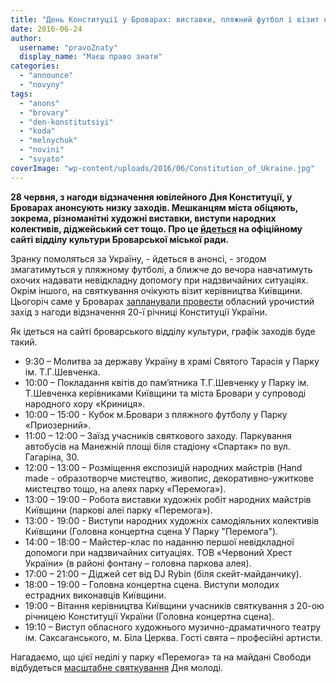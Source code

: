 ```yaml
---
title: "День Конституції у Броварах: виставки, пляжний футбол і візит обласних чиновників"
date: 2016-06-24
author: 
  username: "pravoZnaty"
  display_name: "Маєш право знати"
categories: 
  - "announce"
  - "novyny"
tags: 
  - "anons"
  - "brovary"
  - "den-konstitutsiyi"
  - "koda"
  - "melnychuk"
  - "novini"
  - "svyato"
coverImage: "wp-content/uploads/2016/06/Constitution_of_Ukraine.jpg"
---
```


**28 червня, з нагоди відзначення ювілейного Дня Конституції, у Броварах анонсують низку заходів. Мешканцям міста обіцяють, зокрема, різноманітні художні виставки, виступи народних колективів, діджейський сет тощо. Про це [йдеться](http://www.kulturabr.kiev.ua/golovny-novyny/urochystosti-do-dnya-konstytuciyi-ukrayiny) на офіційному сайті відділу культури Броварської міської ради.**

Зранку помоляться за Україну, - йдеться в анонсі, - згодом змагатимуться у пляжному футболі, а ближче до вечора навчатимуть охочих надавати невідкладну допомогу при надзвичайних ситуаціях. Окрім іншого, на святкування очікують візит керівництва Київщини. Цьогоріч саме у Броварах [запланували провести](http://koda.gov.ua/normdoc/manager/document/id/5816) обласний урочистий захід з нагоди відзначення 20-ї річниці Конституції України.

Як ідеться на сайті броварського відділу культури, графік заходів буде такий.

- 9:30 – Молитва за державу Україну в храмі Святого Тарасія у Парку ім. Т.Г.Шевченка.
- 10:00 – Покладання квітів до пам’ятника Т.Г.Шевченку у Парку ім. Т.Шевченка керівниками Київщини та міста Бровари у супроводі народного хору «Криниця».
- 10:00 – 15:00 - Кубок м.Бровари з пляжного футболу у Парку «Приозерний».
- 11:00 – 12:00 – Заїзд учасників святкового заходу. Паркування автобусів на Манежній площі біля стадіону «Спартак» по вул. Гагаріна, 30.
- 12:00 – 13:00 – Розміщення експозицій народних майстрів (Hand made - образотворче мистецтво, живопис, декоративно-ужиткове мистецтво тощо, на алеях парку «Перемога»).
- 13:00 – 19:00 – Робота виставки художніх робіт народних майстрів Київщини (паркові алеї парку «Перемога»).
- 13:00 - 19:00 - Виступи народних художніх самодіяльних колективів Київщини (Головна концертна сцена У Парку "Перемога").
- 14:00 – 18:00 – Майстер-клас по наданню першої невідкладної допомоги при надзвичайних ситуаціях. ТОВ «Червоний Хрест України» (в районі фонтану – головна паркова алея).
- 17:00 – 21:00 – Діджей сет від DJ Rybin (біля скейт-майданчику).
- 18:00 – 19:00 – Головна концертна сцена. Виступи молодих естрадних виконавців Київщини.
- 19:00 – Вітання керівництва Київщини учасників святкування з 20-ою річницею Конституції України (Головна концертна сцена).
- 19:10 – Виступ обласного художнього музично-драматичного театру ім. Саксаганського, м. Біла Церква. Гості свята – професійні артисти.

Нагадаємо, що цієї неділі у парку «Перемога» та на майдані Свободи відбудеться [масштабне святкування](https://mpz.brovary.org/na-den-molodi-u-brovarah-obitsyayut-vodyanu-bytvu-rok-kontsert-i-nyzku-inshyh-masshtabnyh-zahodiv/) Дня молоді.
